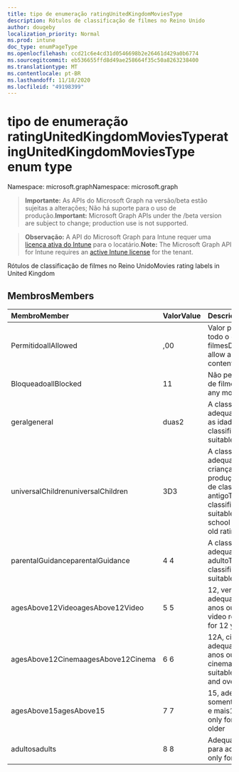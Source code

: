 ```yaml
---
title: tipo de enumeração ratingUnitedKingdomMoviesType
description: Rótulos de classificação de filmes no Reino Unido
author: dougeby
localization_priority: Normal
ms.prod: intune
doc_type: enumPageType
ms.openlocfilehash: ccd21c6e4cd31d0546698b2e26461d429a0b6774
ms.sourcegitcommit: eb536655ffd8d49ae258664f35c50a8263238400
ms.translationtype: MT
ms.contentlocale: pt-BR
ms.lasthandoff: 11/18/2020
ms.locfileid: "49198399"
---
```

# <a name="ratingunitedkingdommoviestype-enum-type"></a><span data-ttu-id="74a70-103">tipo de enumeração ratingUnitedKingdomMoviesType</span><span class="sxs-lookup"><span data-stu-id="74a70-103">ratingUnitedKingdomMoviesType enum type</span></span>

<span data-ttu-id="74a70-104">Namespace: microsoft.graph</span><span class="sxs-lookup"><span data-stu-id="74a70-104">Namespace: microsoft.graph</span></span>

> <span data-ttu-id="74a70-105">**Importante:** As APIs do Microsoft Graph na versão/beta estão sujeitas a alterações; Não há suporte para o uso de produção.</span><span class="sxs-lookup"><span data-stu-id="74a70-105">**Important:** Microsoft Graph APIs under the /beta version are subject to change; production use is not supported.</span></span>

> <span data-ttu-id="74a70-106">**Observação:** A API do Microsoft Graph para Intune requer uma [licença ativa do Intune](https://go.microsoft.com/fwlink/?linkid=839381) para o locatário.</span><span class="sxs-lookup"><span data-stu-id="74a70-106">**Note:** The Microsoft Graph API for Intune requires an [active Intune license](https://go.microsoft.com/fwlink/?linkid=839381) for the tenant.</span></span>

<span data-ttu-id="74a70-107">Rótulos de classificação de filmes no Reino Unido</span><span class="sxs-lookup"><span data-stu-id="74a70-107">Movies rating labels in United Kingdom</span></span>

## <a name="members"></a><span data-ttu-id="74a70-108">Membros</span><span class="sxs-lookup"><span data-stu-id="74a70-108">Members</span></span>
|<span data-ttu-id="74a70-109">Membro</span><span class="sxs-lookup"><span data-stu-id="74a70-109">Member</span></span>|<span data-ttu-id="74a70-110">Valor</span><span class="sxs-lookup"><span data-stu-id="74a70-110">Value</span></span>|<span data-ttu-id="74a70-111">Descrição</span><span class="sxs-lookup"><span data-stu-id="74a70-111">Description</span></span>|
|:---|:---|:---|
|<span data-ttu-id="74a70-112">Permitido</span><span class="sxs-lookup"><span data-stu-id="74a70-112">allAllowed</span></span>|<span data-ttu-id="74a70-113">,0</span><span class="sxs-lookup"><span data-stu-id="74a70-113">0</span></span>|<span data-ttu-id="74a70-114">Valor padrão, permitir todo o conteúdo de filmes</span><span class="sxs-lookup"><span data-stu-id="74a70-114">Default value, allow all movies content</span></span>|
|<span data-ttu-id="74a70-115">Bloqueado</span><span class="sxs-lookup"><span data-stu-id="74a70-115">allBlocked</span></span>|<span data-ttu-id="74a70-116">1</span><span class="sxs-lookup"><span data-stu-id="74a70-116">1</span></span>|<span data-ttu-id="74a70-117">Não permitir conteúdo de filmes</span><span class="sxs-lookup"><span data-stu-id="74a70-117">Do not allow any movies content</span></span>|
|<span data-ttu-id="74a70-118">geral</span><span class="sxs-lookup"><span data-stu-id="74a70-118">general</span></span>|<span data-ttu-id="74a70-119">duas</span><span class="sxs-lookup"><span data-stu-id="74a70-119">2</span></span>|<span data-ttu-id="74a70-120">A classificação U é adequada para todas as idades</span><span class="sxs-lookup"><span data-stu-id="74a70-120">The U classification is suitable for all ages</span></span>|
|<span data-ttu-id="74a70-121">universalChildren</span><span class="sxs-lookup"><span data-stu-id="74a70-121">universalChildren</span></span>|<span data-ttu-id="74a70-122">3D</span><span class="sxs-lookup"><span data-stu-id="74a70-122">3</span></span>|<span data-ttu-id="74a70-123">A classificação UC é adequada para crianças de pré-produção, um rótulo de classificação antigo</span><span class="sxs-lookup"><span data-stu-id="74a70-123">The UC classification is suitable for pre-school children, an old rating label</span></span>|
|<span data-ttu-id="74a70-124">parentalGuidance</span><span class="sxs-lookup"><span data-stu-id="74a70-124">parentalGuidance</span></span>|<span data-ttu-id="74a70-125">4 </span><span class="sxs-lookup"><span data-stu-id="74a70-125">4</span></span>|<span data-ttu-id="74a70-126">A classificação PG é adequada para o adulto</span><span class="sxs-lookup"><span data-stu-id="74a70-126">The PG classification is suitable for mature</span></span>|
|<span data-ttu-id="74a70-127">agesAbove12Video</span><span class="sxs-lookup"><span data-stu-id="74a70-127">agesAbove12Video</span></span>|<span data-ttu-id="74a70-128">5 </span><span class="sxs-lookup"><span data-stu-id="74a70-128">5</span></span>|<span data-ttu-id="74a70-129">12, versão de vídeo adequada para 12 anos ou mais</span><span class="sxs-lookup"><span data-stu-id="74a70-129">12, video release suitable for 12 years and over</span></span>|
|<span data-ttu-id="74a70-130">agesAbove12Cinema</span><span class="sxs-lookup"><span data-stu-id="74a70-130">agesAbove12Cinema</span></span>|<span data-ttu-id="74a70-131">6 </span><span class="sxs-lookup"><span data-stu-id="74a70-131">6</span></span>|<span data-ttu-id="74a70-132">12A, cinema versão adequada para 12 anos ou mais</span><span class="sxs-lookup"><span data-stu-id="74a70-132">12A, cinema release suitable for 12 years and over</span></span>|
|<span data-ttu-id="74a70-133">agesAbove15</span><span class="sxs-lookup"><span data-stu-id="74a70-133">agesAbove15</span></span>|<span data-ttu-id="74a70-134">7 </span><span class="sxs-lookup"><span data-stu-id="74a70-134">7</span></span>|<span data-ttu-id="74a70-135">15, adequado somente por 15 anos e mais</span><span class="sxs-lookup"><span data-stu-id="74a70-135">15, suitable only for 15 years and older</span></span>|
|<span data-ttu-id="74a70-136">adultos</span><span class="sxs-lookup"><span data-stu-id="74a70-136">adults</span></span>|<span data-ttu-id="74a70-137">8 </span><span class="sxs-lookup"><span data-stu-id="74a70-137">8</span></span>|<span data-ttu-id="74a70-138">Adequado somente para adultos</span><span class="sxs-lookup"><span data-stu-id="74a70-138">Suitable only for adults</span></span>|




